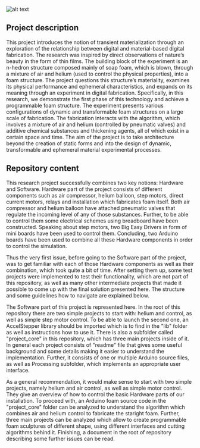 ![alt text](https://github.com/slakri/Study-and-development-of-a-prototype-of-immaterial-architecture-reverse-printing-machine/blob/master/img/foam.png "Different foam sculptures")

## Project description
This project introduces the notion of transient materialization through an exploration of the relationship between digital and material-based digital fabrication. The research was inspired by direct observations of nature’s beauty in the form of thin films. The building block of the experiment is an n-hedron structure composed mainly of soap foam, which is blown, through a mixture of air and helium (used to control the physical properties), into a foam structure. The project questions this structure’s materiality, examines its physical performance and ephemeral characteristics, and expands on its meaning through an experiment in digital fabrication. Specifically, in this research, we demonstrate the first phase of this technology and achieve a programmable foam structure. The experiment presents various configurations of dynamic and transformable foam structures on a large scale of fabrication. The fabrication interacts with the algorithm, which involves a mixture of air and helium (controlled by pneumatic valves) and additive chemical substances and thickening agents, all of which exist in a certain space and time. The aim of the project is to take architecture beyond the creation of static forms and into the design of dynamic, transformable and ephemeral material experimental processes. 

## Repository content  
  This research project successfully combines two key notions: Hardware and Software. Hardware part of the project consists of different components such as air compressor, helium balloon, step motors, direct current motors, relays and installation which fabricates foam itself. Both air compressor and helium balloon have attached pneumatic valves that regulate the incoming level of any of those substances. Further, to be able to control them some electrical schemes using breadboard have been constructed. Speaking about step motors, two Big Easy Drivers in form of mini boards have been used to control them. Concluding, two Arduino boards have been used to combine all these Hardware components in order to control the simulation. 
  
  Thus the very first issue, before going to the Software part of the project, was to get familiar with each of those Hardware components as well as their combination, which took quite a bit of time. After setting them up, some test projects were implemented to test their functionality, which are not part of this repository, as well as many other intermediate projects that made it possible to come up with the final solution presented here. The structure and some guidelines how to navigate are explained below.
  
  The Software part of this project is represented here. In the root of this repository there are two simple projects to start with: helium and control, as well as simple step motor control. To be able to launch the second one, an AccelStepper library should be imported which is to find in the "lib" folder as well as instructions how to use it. There is also a subfolder called "project_core" in this repository, which has three main projects inside of it. In general each project consists of "readme" file that gives some useful background and some details making it easier to understand the implementation. Further, it consists of one or multiple Arduino source files, as well as Processing subfolder, which implements an appropriate user interface. 

  As a general recommendation, it would make sense to start with two simple projects, namely helium and air control, as well as simple motor control. They give an overview of how to control the basic Hardware parts of our installation. To proceed with, an Arduino foam source code in the "project_core" folder can be analyzed to understand the algorithm which combines air and helium control to fabricate the staright foam. Further, three main projects can be analyzed which allow to create programmable foam sculptures of different shape, using different interfaces and cutting algorithms behind it. Finishing, a document in the root of repository describing some further issues can be read.
